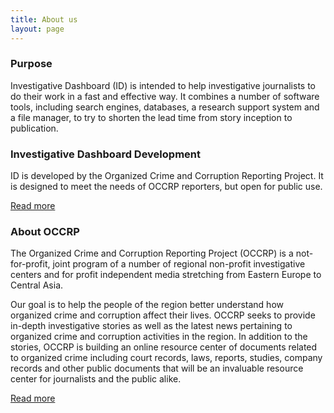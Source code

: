 ```yaml
---
title: About us
layout: page
---
```


### Purpose

Investigative Dashboard (ID) is intended to help investigative journalists to
do their work in a fast and effective way. It combines a number of software
tools, including search engines, databases, a research support system and a
file manager, to try to shorten the lead time from story inception to
publication.

### Investigative Dashboard Development

ID is developed by the Organized Crime and Corruption Reporting Project. It is
designed to meet the needs of OCCRP reporters, but open for public use.

<a href="/en/about/credits.html">Read more</a>

### About OCCRP

The Organized Crime and Corruption Reporting Project (OCCRP) is a
not-for-profit, joint program of a number of regional non-profit investigative
centers and for profit independent media stretching from Eastern Europe to
Central Asia.

Our goal is to help the people of the region better understand how organized
crime and corruption affect their lives. OCCRP seeks to provide in-depth
investigative stories as well as the latest news pertaining to organized crime
and corruption activities in the region. In addition to the stories, OCCRP is
building an online resource center of documents related to organized crime
including court records, laws, reports, studies, company records and other
public documents that will be an invaluable resource center for journalists and
the public alike.

<a href="https://www.occrp.org/en/about-us">Read more</a>


